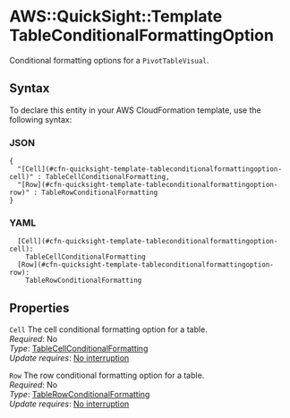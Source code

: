 # AWS::QuickSight::Template TableConditionalFormattingOption<a name="aws-properties-quicksight-template-tableconditionalformattingoption"></a>

Conditional formatting options for a `PivotTableVisual`\.

## Syntax<a name="aws-properties-quicksight-template-tableconditionalformattingoption-syntax"></a>

To declare this entity in your AWS CloudFormation template, use the following syntax:

### JSON<a name="aws-properties-quicksight-template-tableconditionalformattingoption-syntax.json"></a>

```
{
  "[Cell](#cfn-quicksight-template-tableconditionalformattingoption-cell)" : TableCellConditionalFormatting,
  "[Row](#cfn-quicksight-template-tableconditionalformattingoption-row)" : TableRowConditionalFormatting
}
```

### YAML<a name="aws-properties-quicksight-template-tableconditionalformattingoption-syntax.yaml"></a>

```
  [Cell](#cfn-quicksight-template-tableconditionalformattingoption-cell): 
    TableCellConditionalFormatting
  [Row](#cfn-quicksight-template-tableconditionalformattingoption-row): 
    TableRowConditionalFormatting
```

## Properties<a name="aws-properties-quicksight-template-tableconditionalformattingoption-properties"></a>

`Cell`  <a name="cfn-quicksight-template-tableconditionalformattingoption-cell"></a>
The cell conditional formatting option for a table\.  
*Required*: No  
*Type*: [TableCellConditionalFormatting](aws-properties-quicksight-template-tablecellconditionalformatting.md)  
*Update requires*: [No interruption](https://docs.aws.amazon.com/AWSCloudFormation/latest/UserGuide/using-cfn-updating-stacks-update-behaviors.html#update-no-interrupt)

`Row`  <a name="cfn-quicksight-template-tableconditionalformattingoption-row"></a>
The row conditional formatting option for a table\.  
*Required*: No  
*Type*: [TableRowConditionalFormatting](aws-properties-quicksight-template-tablerowconditionalformatting.md)  
*Update requires*: [No interruption](https://docs.aws.amazon.com/AWSCloudFormation/latest/UserGuide/using-cfn-updating-stacks-update-behaviors.html#update-no-interrupt)